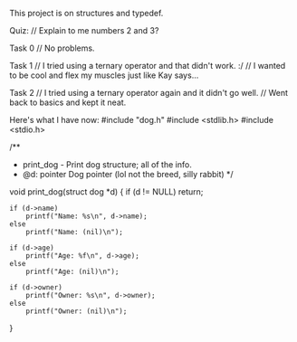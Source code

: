 This project is on structures and typedef.

Quiz:
// Explain to me numbers 2 and 3?

Task 0
// No problems.

Task 1
// I tried using a ternary operator and that didn't work. :/
// I wanted to be cool and flex my muscles just like Kay says...

Task 2
// I tried using a ternary operator again and it didn't go well.
// Went back to basics and kept it neat.

Here's what I have now:
#include "dog.h"
#include <stdlib.h>
#include <stdio.h>

/**
* print_dog - Print dog structure; all of the info.
* @d: pointer Dog pointer (lol not the breed, silly rabbit)
*/

void print_dog(struct dog *d)
{
	if (d != NULL)
		return;

	if (d->name)
		printf("Name: %s\n", d->name);
	else
		printf("Name: (nil)\n");

	if (d->age)
		printf("Age: %f\n", d->age);
	else
		printf("Age: (nil)\n");

	if (d->owner)
		printf("Owner: %s\n", d->owner);
	else
		printf("Owner: (nil)\n");
}

